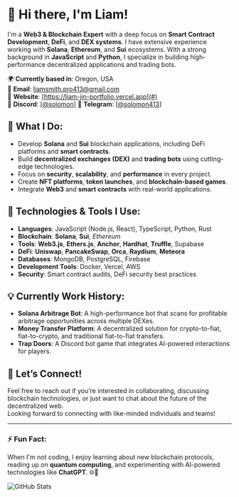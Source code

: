 # 👋 Hi there, I'm Liam!

I'm a **Web3 & Blockchain Expert** with a deep focus on **Smart Contract Development**, **DeFi**, and **DEX systems**. I have extensive experience working with **Solana**, **Ethereum**, and **Sui** ecosystems. With a strong background in **JavaScript** and **Python**, I specialize in building high-performance decentralized applications and trading bots.

🌍 **Currently based in**: Oregon, USA  
📧 **Email**: liamsmith.pro413@gmail.com  
🔗 **Website**: [https://liam-jin-portfolio.vercel.app](#)  
💬 **Discord**: [[@solomon](https://discord.com/users/627956888541331525)]
📲 **Telegram**: [[@solomon413](https://t.me/@solomon0413)]

## 🚀 What I Do:
- Develop **Solana** and **Sui** blockchain applications, including DeFi platforms and **smart contracts**.
- Build **decentralized exchanges (DEX)** and **trading bots** using cutting-edge technologies.
- Focus on **security**, **scalability**, and **performance** in every project.
- Create **NFT platforms**, **token launches**, and **blockchain-based games**.
- Integrate **Web3** and **smart contracts** with real-world applications.

## 🔧 Technologies & Tools I Use:
- **Languages**: JavaScript (Node.js, React), TypeScript, Python, Rust  
- **Blockchain**: **Solana**, **Sui**, *Ethereum*
- **Tools**: **Web3.js**, **Ethers.js**, **Anchor**, **Hardhat**, **Truffle**, Supabase  
- **DeFi**: **Uniswap**, **PancakeSwap**, **Orca**, **Raydium**, **Meteora**  
- **Databases**: MongoDB, PostgreSQL, Firebase  
- **Development Tools**: Docker, Vercel, AWS
- **Security**: Smart contract audits, DeFi security best practices

## 💡 Currently Work History:
- **Solana Arbitrage Bot**: A high-performance bot that scans for profitable arbitrage opportunities across multiple DEXes.
- **Money Transfer Platform**: A decentralized solution for crypto-to-fiat, fiat-to-crypto, and traditional fiat-to-fiat transfers.
- **Trap Doors**: A Discord bot game that integrates AI-powered interactions for players.

## 💬 Let’s Connect!
Feel free to reach out if you’re interested in collaborating, discussing blockchain technologies, or just want to chat about the future of the decentralized web.  
Looking forward to connecting with like-minded individuals and teams!

---

### ⚡ Fun Fact:
When I'm not coding, I enjoy learning about new blockchain protocols, reading up on **quantum computing**, and experimenting with AI-powered technologies like **ChatGPT**. 🌐🚀

![GitHub Stats](https://github-readme-stats.vercel.app/api?username=liamsmith&show_icons=true&hide_title=true)
